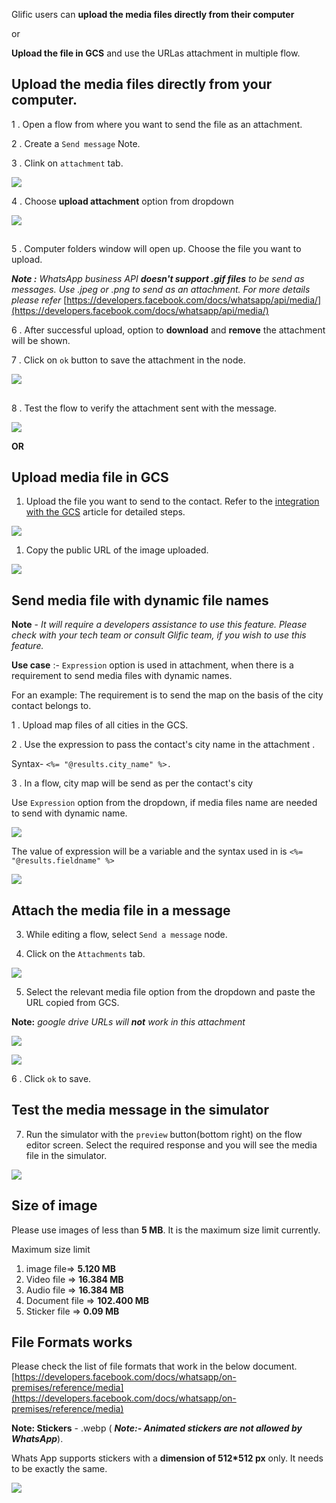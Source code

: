 Glific users can **upload the media files directly from their computer**

or

**Upload the file in GCS** and use the URLas attachment in multiple flow.



## Upload the media files directly from your computer.

1 .  Open a flow from where you want to send the file as an attachment.

2 . Create a `Send message` Note.

3 . Clink on `attachment` tab.

![](https://static.slab.com/prod/uploads/8k89m6if/posts/images/1W0A_1zQgkX6NDO2XaHQalSi.png)



4 . Choose **upload attachment** option from dropdown

![](https://static.slab.com/prod/uploads/8k89m6if/posts/images/_QbMWoePO_MSbB-KDkZpBFR1.png)

## 

5 . Computer folders window will open up. Choose the file you want to upload.



**_Note :_**  _WhatsApp business API_ **_doesn&#39;t support .gif files_** _to be send as messages. Use .jpeg or .png to send as an attachment. For more details please refer_ [https://developers.facebook.com/docs/whatsapp/api/media/](https://developers.facebook.com/docs/whatsapp/api/media/)

6 . After successful upload, option to **download** and **remove** the attachment will be shown.

7 . Click on `ok` button to save the attachment in the node.

![](https://static.slab.com/prod/uploads/8k89m6if/posts/images/D9xW64sbh_b_9XHBtOY6atJc.png)

## 

8 .  Test the flow to verify the attachment sent with the message.

![](https://static.slab.com/prod/uploads/8k89m6if/posts/images/r-iBsKmWJM64-sAFigF82HHQ.png)



**OR**

## Upload media file in GCS

1. Upload the file you want to send to the contact. Refer to the  [integration with the GCS](https://glific.slab.com/posts/how-to-integrate-gcs-in-glific-to-store-media-files-received-in-chat-flow-ol6876gq) article for detailed steps.

![](https://static.slab.com/prod/uploads/8k89m6if/posts/images/yARgRSG8scO88_sCnCSdcSQn.png)

1. Copy the public URL of the image uploaded.

![](https://static.slab.com/prod/uploads/8k89m6if/posts/images/0hOfcAxH2uLn0deRJ9PNC-u3.png)

## Send media file with dynamic file names 

**Note** - _It will require a developers assistance to use this feature.  Please check with your tech team or consult Glific team, if you wish to use this feature._

**Use case** :- `Expression` option is used  in attachment, when there is a requirement to send media files with dynamic names.

For an example: The requirement is to send the map on the basis of the city contact belongs to.

1 . Upload map files of all cities in the GCS.

2 . Use the expression to pass the contact&#39;s city name in the attachment .

Syntax- `<%= "@results.city_name" %>.`

3 . In a flow, city map will be send as per the contact&#39;s city

Use `Expression` option from the dropdown, if media files name are needed to send with dynamic name.

![](https://static.slab.com/prod/uploads/8k89m6if/posts/images/se7dkiVcHTdAZsdmcu45sXY-.png)

The value of expression will be a variable and the syntax used in is `<%= "@results.fieldname" %>`

![](https://static.slab.com/prod/uploads/8k89m6if/posts/images/jOr2qty6LRGE3Rz-JWCjFmhd.png)



## Attach the media file in a message

3.   While editing  a flow, select `Send a message` node.

4.  Click on the `Attachments` tab.

![](https://static.slab.com/prod/uploads/8k89m6if/posts/images/mqc4uZfj2-jzUXGAQL4Qa1nB.png)



5.  Select the relevant media file option from the dropdown and paste the URL copied from GCS.

**Note:** _google drive URLs will_ **_not_** _work in this attachment_



![](https://static.slab.com/prod/uploads/8k89m6if/posts/images/A8oBw6ZwwNwYFPDkq451HC1g.png)

![](https://static.slab.com/prod/uploads/8k89m6if/posts/images/5NRFZ3f5Ou2KXUQ7wsvxAeCF.png)



6 . Click `ok` to save.

## Test the media message in the simulator

7.  Run the simulator with the  `preview`  button(bottom right)  on the flow editor screen.  Select the required response and you will see the media file in the simulator.

![](https://static.slab.com/prod/uploads/8k89m6if/posts/images/-YIB8aC8QRj0-YdTa9FBvGKy.png)



## Size of image

Please use images of less than **5 MB**. It is the maximum size limit currently.

Maximum size limit

1. image file=&gt; **5.120 MB** 
1. Video file =&gt; **16.384 MB**  
1. Audio file =&gt; **16.384 MB**
1. Document file  =&gt; **102.400 MB**
1. Sticker file =&gt; **0.09 MB**



## File Formats works

Please check the list of file formats that work in the below document. [https://developers.facebook.com/docs/whatsapp/on-premises/reference/media](https://developers.facebook.com/docs/whatsapp/on-premises/reference/media)

**Note: Stickers** - .webp ( **_Note:- Animated stickers are not allowed by WhatsApp_**).

Whats App supports stickers with a **dimension of 512*512 px** only. It needs to be exactly the same.

![](https://static.slab.com/prod/uploads/8k89m6if/posts/images/c7J_k3FIsKmL9H6AIEpETHjQ.png)
